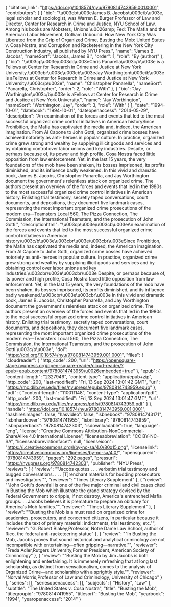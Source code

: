 {
   "citation_link": "https://doi.org/10.18574/nyu/9780814743959.001.0001",
   "contributors": [
     {
       "bio": "\u003cb\u003eJames B. Jacobs\u003c/b\u003e, legal scholar and sociologist, was Warren E. Burger Professor of Law and Director, Center for Research in Crime and Justice, NYU School of Law. Among his books are Mobsters, Unions \u0026amp; Fed: The Mafia and the American Labor Movement, Gotham Unbound: How New York City Was Liberated from the Grip of Organized Crime, Busting the Mob: United States v. Cosa Nostra, and Corruption and Racketeering in the New York City Construction Industry, all published by NYU Press.",
       "name": "James B. Jacobs",
       "nameSort": "Jacobs, James B.",
       "order": 1,
       "role": "By (author)"
     },
     {
       "bio": "\u003cp\u003e\u003cb\u003eChris Panarella\u003c/b\u003e is a Fellows at Center for Research in Crime and Justice at New York University.\u003cbr\u003e\u003cb\u003eJay Worthington\u003c/b\u003e is aFellows at Center for Research in Crime and Justice at New York University.\u003c/p\u003e",
       "name": "Christopher Panarella",
       "nameSort": "Panarella, Christopher",
       "order": 2,
       "role": "With"
     },
     {
       "bio": "Jay Worthington\u003c/b\u003e is aFellows at Center for Research in Crime and Justice at New York University.",
       "name": "Jay Worthington",
       "nameSort": "Worthington, Jay",
       "order": 3,
       "role": "With"
     }
   ],
   "date": "1994-10-01",
   "datebook": "1994-10-01",
   "dateopenaccess": "2014-05-29",
   "description": "An examination of the forces and events that led to the most successful organized crime control initiatives in American historySince Prohibition, the Mafia has captivated the media and, indeed, the American imagination.  From Al Capone to John Gotti, organized crime bosses have achieved notoriety as anti- heroes in popular culture.  In practice, organized crime grew strong and wealthy by supplying illicit goods and services and by obtaining control over labor unions and key industries. Despite, or perhaps because of, its power and high profile, Cosa Nostra faced little opposition from law enforcement.  Yet, in the last 15 years, the very foundations of the mob have been shaken, its bosses imprisoned, its profits diminished, and its influence badly weakened. In this vivid and dramatic book, James B. Jacobs, Christopher Panarella, and Jay Worthington document the government's relentless attack on organized crime.  The authors present an overview of the forces and events that led in the 1980s to the most successful organized crime control initiatives in American history.  Enlisting trial testimony, secretly taped conversations, court documents, and depositions, they document five landmark cases, representing the most important organized crime prosecutions of the modern era—Teamsters Local 560, The Pizza Connection, The Commission, the International Teamsters, and the prosecution of John Gotti.",
   "descriptionhtml": "\u003cp\u003e\u003cb\u003eAn examination of the forces and events that led to the most successful organized crime control initiatives in American history\u003c/b\u003e\u003cbr\u003e\u003cbr\u003eSince Prohibition, the Mafia has captivated the media and, indeed, the American imagination.  From Al Capone to John Gotti, organized crime bosses have achieved notoriety as anti- heroes in popular culture.  In practice, organized crime grew strong and wealthy by supplying illicit goods and services and by obtaining control over labor unions and key industries.\u003cbr\u003e\u003cbr\u003e Despite, or perhaps because of, its power and high profile, Cosa Nostra faced little opposition from law enforcement.  Yet, in the last 15 years, the very foundations of the mob have been shaken, its bosses imprisoned, its profits diminished, and its influence badly weakened.\u003cbr\u003e\u003cbr\u003e In this vivid and dramatic book, James B. Jacobs, Christopher Panarella, and Jay Worthington document the government's relentless attack on organized crime.  The authors present an overview of the forces and events that led in the 1980s to the most successful organized crime control initiatives in American history.  Enlisting trial testimony, secretly taped conversations, court documents, and depositions, they document five landmark cases, representing the most important organized crime prosecutions of the modern era—Teamsters Local 560, The Pizza Connection, The Commission, the International Teamsters, and the prosecution of John Gotti.\u003c/p\u003e",
   "doi": "https://doi.org/10.18574/nyu/9780814743959.001.0001",
   "files": {
     "cloudreader": {
       "http_code": 200,
       "url": "https://opensquare-stage.nyupress.org/open-square-reader/cloud-reader/?epub=epub_content/9780814743959\u0026embedded=true"
     },
     "epub": {
       "content-length": "2327946",
       "content-type": "application/epub+zip",
       "http_code": 200,
       "last-modified": "Fri, 13 Sep 2024 13:01:42 GMT",
       "url": "https://mc.dlib.nyu.edu/files/nyupress/epubs/9780814743959.epub"
     },
     "pdf": {
       "content-length": "110011148",
       "content-type": "application/pdf",
       "http_code": 200,
       "last-modified": "Fri, 13 Sep 2024 13:01:47 GMT",
       "url": "https://mc.dlib.nyu.edu/files/nyupress/pdfs/9780814743959.pdf"
     }
   },
   "handle": "https://doi.org/10.18574/nyu/9780814743959.001.0001",
   "hashiresimages": false,
   "hasvideo": false,
   "isbnebook": "9780814743171",
   "isbnhardcover": "9780814741955",
   "isbnlibrary": "9780814743959",
   "isbnpaperback": "9780814742303",
   "isdownloadable": true,
   "language": "eng",
   "license": "Creative Commons Attribution-NonCommercial-ShareAlike 4.0 International License",
   "licenseabbreviation": "CC BY-NC-SA",
   "licenseabbreviationfacet": null,
   "licenseicon": "https://i.creativecommons.org/l/by-nc-sa/4.0/80x15.png",
   "licenselink": "https://creativecommons.org/licenses/by-nc-sa/4.0/",
   "opensquareid": "9780814743959",
   "pages": "292 pages",
   "pressurl": "https://nyupress.org/9780814742303",
   "publisher": "NYU Press",
   "reviews": [
     {
       "review": "\"Jacobs quotes . . . verbatim trial testimony and bugged conversations. . . . [T]renchant materials for budding prosecutors and investigators.\"",
       "reviewer": "Times Literary Supplement"
     },
     {
       "review": "\"John Gotti's downfall is one of the five major criminal and civil cases cited in Busting the Mob which illustrate the grand strategy devised by the Federal Government to cripple, if not destroy, America's entrenched Mafia groups. . . Jacobs believes it is premature to prepare an obituary for America's Mob families.\"",
       "reviewer": "Times Literary Supplement"
     },
     {
       "review": "\"Busting the Mob is a must read on organized crime for academics, prosecutors, and concerned citizens, in particular because it includes the text of primary material: indictments, trial testimony, etc.\"",
       "reviewer": "G. Robert Blakey,Professor, Notre Dame Law School, author of Rico, the federal anti-racketeering statue"
     },
     {
       "review": "\"In Busting the Mob, Jacobs proves that sound historical and analytical criminology are not incompatible with entertaining—often gripping—narrative.\"",
       "reviewer": "Freda Adler,Rutgers University,Former President, American Society of Criminology"
     },
     {
       "review": "\"Busting the Mob by Jim Jacobs is both enlightening and entertaining.  It is immensely refreshing that at long last scholarship, as distinct from sensationalism, comes to the analysis of Organized Crime—and scholarship with a sprightly style.\"",
       "reviewer": "Norval Morris,Professor of Law and Criminology, University of Chicago"
     }
   ],
   "series": [],
   "seriesopenaccess": [],
   "subjects": [
     "History",
     "Law"
   ],
   "subtitle": "The United States v. Cosa Nostra",
   "title": "Busting the Mob",
   "titlegroupid": "9780814741955",
   "titlesort": "Busting the Mob",
   "yearbook": "1994",
   "yearopenaccess": "2014"
 }
